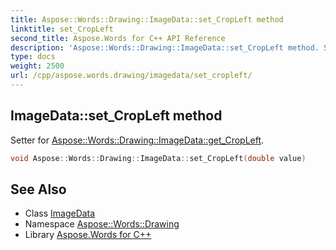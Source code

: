 ```yaml
---
title: Aspose::Words::Drawing::ImageData::set_CropLeft method
linktitle: set_CropLeft
second_title: Aspose.Words for C++ API Reference
description: 'Aspose::Words::Drawing::ImageData::set_CropLeft method. Setter for Aspose::Words::Drawing::ImageData::get_CropLeft in C++.'
type: docs
weight: 2500
url: /cpp/aspose.words.drawing/imagedata/set_cropleft/
---
```

## ImageData::set_CropLeft method


Setter for [Aspose::Words::Drawing::ImageData::get_CropLeft](../get_cropleft/).

```cpp
void Aspose::Words::Drawing::ImageData::set_CropLeft(double value)
```

## See Also

* Class [ImageData](../)
* Namespace [Aspose::Words::Drawing](../../)
* Library [Aspose.Words for C++](../../../)
